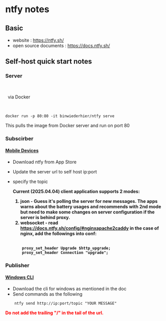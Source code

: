 # ntfy notes

## Basic

 - website : https://ntfy.sh/
 - open source documents : https://docs.ntfy.sh/


## Self-host quick start notes  
   

### Server  
  
<br>  

&nbsp; via Docker  

<Br>


``` 
docker run -p 80:80 -it binwiederhier/ntfy serve
```

This pulls the image from Docker server and run on port 80


### Subscirber

#### <u>Mobile Devices</u>

- Download ntfy from App Store

- Update the server url to self host ip:port  
- specify the topic

    <b>Current (2025.04.04) client application supports 2 modes:
    1. json - Guess it's polling the server for new messages.  The apps warns about the battery usages and recommends with 2nd mode but need to make some changes on server configuration if the server is behind proxy.
    2. websocket - read https://docs.ntfy.sh/config/#nginxapache2caddy
    in the case of nginx, add the followings into conf: 

    <br>

    >

    ```
        proxy_set_header Upgrade $http_upgrade;
        proxy_set_header Connection "upgrade";
    ```
    
     </b>


### Publisher

#### <u>Windows CLI</u>

- Download the cli for windows as mentioned in the doc
- Send commands as the following

```
    ntfy send http://ip:port/topic "YOUR MESSAGE"
```    

<b><font color="red"> Do not add the trailing "/" in the tail of the url.  </font></b>

